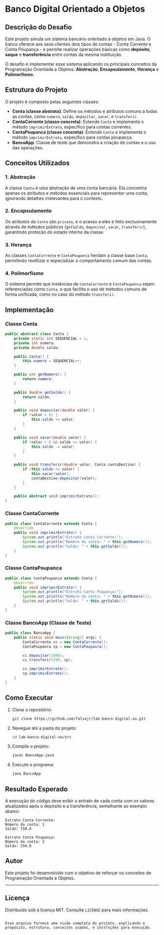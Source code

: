 # Banco Digital Orientado a Objetos

## Descrição do Desafio

Este projeto simula um sistema bancário orientado a objetos em Java. O banco oferece aos seus clientes dois tipos de contas - Conta Corrente e Conta Poupança - e permite realizar operações básicas como **depósito**, **saque** e **transferência** entre contas da mesma instituição.

O desafio é implementar esse sistema aplicando os principais conceitos da Programação Orientada a Objetos: **Abstração**, **Encapsulamento**, **Herança** e **Polimorfismo**.

## Estrutura do Projeto

O projeto é composto pelas seguintes classes:

- **Conta (classe abstrata)**: Define os métodos e atributos comuns a todas as contas, como `numero`, `saldo`, `depositar`, `sacar`, e `transferir`. 
- **ContaCorrente (classe concreta)**: Extende `Conta` e implementa o método `imprimirExtrato`, específico para contas correntes.
- **ContaPoupanca (classe concreta)**: Extende `Conta` e implementa o método `imprimirExtrato`, específico para contas poupança.
- **BancoApp**: Classe de teste que demonstra a criação de contas e o uso das operações.

## Conceitos Utilizados

### 1. Abstração
A classe `Conta` é uma abstração de uma conta bancária. Ela concentra apenas os atributos e métodos essenciais para representar uma conta, ignorando detalhes irrelevantes para o contexto.

### 2. Encapsulamento
Os atributos de `Conta` são `private`, e o acesso a eles é feito exclusivamente através de métodos públicos (`getSaldo`, `depositar`, `sacar`, `transferir`), garantindo proteção do estado interno da classe.

### 3. Herança
As classes `ContaCorrente` e `ContaPoupanca` herdam a classe base `Conta`, permitindo reutilizar e especializar o comportamento comum das contas.

### 4. Polimorfismo
O sistema permite que instâncias de `ContaCorrente` e `ContaPoupanca` sejam referenciadas como `Conta`, o que facilita o uso de métodos comuns de forma unificada, como no caso do método `transferir`.

## Implementação

### Classe Conta

```java
public abstract class Conta {
    private static int SEQUENCIAL = 1;
    private int numero;
    private double saldo;

    public Conta() {
        this.numero = SEQUENCIAL++;
    }

    public int getNumero() {
        return numero;
    }

    public double getSaldo() {
        return saldo;
    }

    public void depositar(double valor) {
        if (valor > 0) {
            this.saldo += valor;
        }
    }

    public void sacar(double valor) {
        if (valor > 0 && saldo >= valor) {
            this.saldo -= valor;
        }
    }

    public void transferir(double valor, Conta contaDestino) {
        if (this.saldo >= valor) {
            this.sacar(valor);
            contaDestino.depositar(valor);
        }
    }

    public abstract void imprimirExtrato();
}
```

### Classe ContaCorrente

```java
public class ContaCorrente extends Conta {
    @Override
    public void imprimirExtrato() {
        System.out.println("Extrato Conta Corrente:");
        System.out.println("Número da conta: " + this.getNumero());
        System.out.println("Saldo: " + this.getSaldo());
    }
}
```

### Classe ContaPoupanca

```java
public class ContaPoupanca extends Conta {
    @Override
    public void imprimirExtrato() {
        System.out.println("Extrato Conta Poupança:");
        System.out.println("Número da conta: " + this.getNumero());
        System.out.println("Saldo: " + this.getSaldo());
    }
}
```

### Classe BancoApp (Classe de Teste)

```java
public class BancoApp {
    public static void main(String[] args) {
        ContaCorrente cc = new ContaCorrente();
        ContaPoupanca cp = new ContaPoupanca();

        cc.depositar(1000);
        cc.transferir(250, cp);

        cc.imprimirExtrato();
        cp.imprimirExtrato();
    }
}
```

## Como Executar

1. Clone o repositório:
   ```bash
   git clone https://github.com/falvojr/lab-banco-digital-oo.git
   ```
   
2. Navegue até a pasta do projeto:
   ```bash
   cd lab-banco-digital-oo/src
   ```

3. Compile o projeto:
   ```bash
   javac BancoApp.java
   ```

4. Execute o programa:
   ```bash
   java BancoApp
   ```

## Resultado Esperado

A execução do código deve exibir o extrato de cada conta com os valores atualizados após o depósito e a transferência, semelhante ao exemplo abaixo:

```
Extrato Conta Corrente:
Número da conta: 1
Saldo: 750.0

Extrato Conta Poupança:
Número da conta: 2
Saldo: 250.0
```

## Autor
Este projeto foi desenvolvido com o objetivo de reforçar os conceitos de Programação Orientada a Objetos. 

---

## Licença

Distribuído sob a licença MIT. Consulte `LICENSE` para mais informações.
```

Esse arquivo fornece uma visão completa do projeto, explicando o propósito, estrutura, conceitos usados, e instruções para execução.
